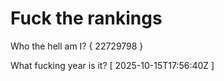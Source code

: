 # Fuck the rankings

Who the hell am I?
{ 22729798 }

What fucking year is it?
[ 2025-10-15T17:56:40Z ]
